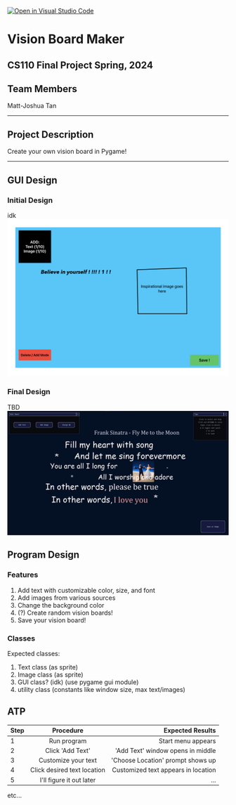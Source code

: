 [![Open in Visual Studio Code](https://classroom.github.com/assets/open-in-vscode-718a45dd9cf7e7f842a935f5ebbe5719a5e09af4491e668f4dbf3b35d5cca122.svg)](https://classroom.github.com/online_ide?assignment_repo_id=13804652&assignment_repo_type=AssignmentRepo)

# Vision Board Maker
## CS110 Final Project Spring, 2024

## Team Members

Matt-Joshua Tan

***

## Project Description

Create your own vision board in Pygame!

***    

## GUI Design

### Initial Design

idk
![initial gui](assets/guidraft.jpg)

### Final Design

TBD
![final gui](assets/finalgui.jpg)

## Program Design

### Features

1. Add text with customizable color, size, and font
2. Add images from various sources
3. Change the background color
4. (?) Create random vision boards!
5. Save your vision board!

### Classes

Expected classes:
1. Text class (as sprite)
2. Image class (as sprite)
3. GUI class? (idk) (use pygame gui module)
4. utility class (constants like window size, max text/images)

## ATP

| Step                 |Procedure             |Expected Results                   |
|----------------------|:--------------------:|----------------------------------:|
|  1                   | Run program  |Start menu appears |
|  2                   | Click 'Add Text' | 'Add Text' window opens in middle      |
| 3 | Customize your text | 'Choose Location' prompt shows up |
| 4 | Click desired text location | Customized text appears in location |
| 5 | I'll figure it out later | ... | 
etc...
